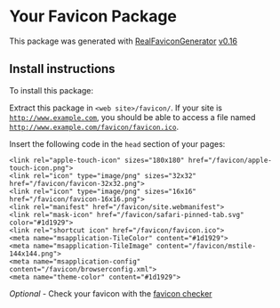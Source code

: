 # Your Favicon Package

This package was generated with [RealFaviconGenerator](https://realfavicongenerator.net/) [v0.16](https://realfavicongenerator.net/change_log#v0.16)

## Install instructions

To install this package:

Extract this package in <code>&lt;web site&gt;/favicon/</code>. If your site is <code>http://www.example.com</code>, you should be able to access a file named <code>http://www.example.com/favicon/favicon.ico</code>.

Insert the following code in the `head` section of your pages:

    <link rel="apple-touch-icon" sizes="180x180" href="/favicon/apple-touch-icon.png">
    <link rel="icon" type="image/png" sizes="32x32" href="/favicon/favicon-32x32.png">
    <link rel="icon" type="image/png" sizes="16x16" href="/favicon/favicon-16x16.png">
    <link rel="manifest" href="/favicon/site.webmanifest">
    <link rel="mask-icon" href="/favicon/safari-pinned-tab.svg" color="#1d1929">
    <link rel="shortcut icon" href="/favicon/favicon.ico">
    <meta name="msapplication-TileColor" content="#1d1929">
    <meta name="msapplication-TileImage" content="/favicon/mstile-144x144.png">
    <meta name="msapplication-config" content="/favicon/browserconfig.xml">
    <meta name="theme-color" content="#1d1929">

*Optional* - Check your favicon with the [favicon checker](https://realfavicongenerator.net/favicon_checker)